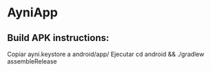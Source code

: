 # AyniApp



## Build APK instructions:
Copiar ayni.keystore a android/app/
Ejecutar cd android && ./gradlew assembleRelease
